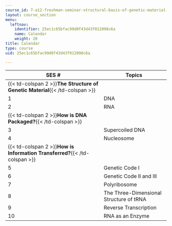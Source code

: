 ```yaml
---
course_id: 7-a12-freshman-seminar-structural-basis-of-genetic-material-nucleic-acids-fall-2005
layout: course_section
menu:
  leftnav:
    identifier: 25ec1c65bfac99d0f43d43f012098c6a
    name: Calendar
    weight: 20
title: Calendar
type: course
uid: 25ec1c65bfac99d0f43d43f012098c6a

---
```


| SES # | Topics |
| --- | --- |
| {{< td-colspan 2 >}}**The Structure of Genetic Material**{{< /td-colspan >}} ||
| 1 | DNA |
| 2 | RNA |
| {{< td-colspan 2 >}}**How is DNA Packaged?**{{< /td-colspan >}} ||
| 3 | Supercoiled DNA |
| 4 | Nucleosome |
| {{< td-colspan 2 >}}**How is Information Transferred?**{{< /td-colspan >}} ||
| 5 | Genetic Code I |
| 6 | Genetic Code II and III |
| 7 | Polyribosome |
| 8 | The Three-Dimensional Structure of tRNA |
| 9 | Reverse Transcription |
| 10 | RNA as an Enzyme